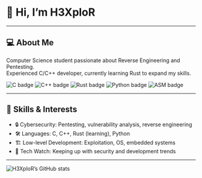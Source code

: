 # 👋 Hi, I’m H3XploR

---

## 💻 About Me

Computer Science student passionate about Reverse Engineering and Pentesting.  
Experienced C/C++ developer, currently learning Rust to expand my skills.
<p>
    <img src="https://img.shields.io/badge/-C-blue" alt="C badge">
    <img src="https://img.shields.io/badge/-C++-blue" alt="C++ badge">
    <img src="https://img.shields.io/badge/-Rust-orange" alt="Rust badge">
    <img src="https://img.shields.io/badge/-Python-green" alt="Python badge">
    <img src="https://img.shields.io/badge/-ASM-red" alt="ASM badge">
</p>

---

## 🌟 Skills & Interests

- 🔒 Cybersecurity: Pentesting, vulnerability analysis, reverse engineering
- 🛠 Languages: C, C++, Rust (learning), Python
- 🏗 Low-level Development: Exploitation, OS, embedded systems
- 🚀 Tech Watch: Keeping up with security and development trends

---

![H3XploR’s GitHub stats](https://github-readme-stats.vercel.app/api?username=H3XploR&show_icons=true&theme=radical)
